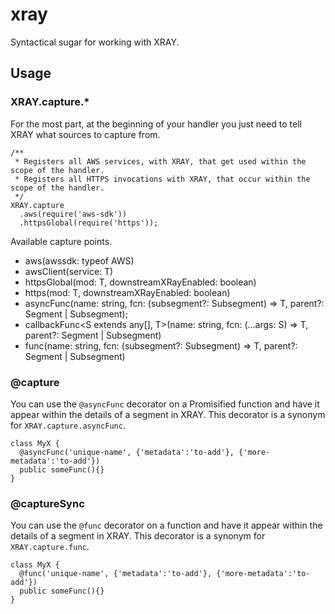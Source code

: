 # xray

Syntactical sugar for working with XRAY.

## Usage

### XRAY.capture.*
For the most part, at the beginning of your handler you just need to tell XRAY what sources to capture from.

```
/**
 * Registers all AWS services, with XRAY, that get used within the scope of the handler.
 * Registers all HTTPS invocations with XRAY, that occur within the scope of the handler.
 */
XRAY.capture
  .aws(require('aws-sdk'))
  .httpsGlobal(require('https'));
```

Available capture points.

* aws(awssdk: typeof AWS)
* awsClient<T extends AWS.Service>(service: T)
* httpsGlobal<T extends typeof https>(mod: T, downstreamXRayEnabled: boolean)
* https<T extends typeof https>(mod: T, downstreamXRayEnabled: boolean)
* asyncFunc<T>(name: string, fcn: (subsegment?: Subsegment) => T, parent?: Segment | Subsegment);
* callbackFunc<S extends any[], T>(name: string, fcn: (...args: S) => T, parent?: Segment | Subsegment)
* func<T>(name: string, fcn: (subsegment?: Subsegment) => T, parent?: Segment | Subsegment)

### @capture

You can use the `@asyncFunc` decorator on a Promisified function and have it appear within the details of a segment in XRAY. This decorator is a synonym for `XRAY.capture.asyncFunc`.

```
class MyX {
  @asyncFunc('unique-name', {'metadata':'to-add'}, {'more-metadata':'to-add'})
  public someFunc(){}
}
```

### @captureSync

You can use the `@func` decorator on a function and have it appear within the details of a segment in XRAY. This decorator is a synonym for `XRAY.capture.func`.

```
class MyX {
  @func('unique-name', {'metadata':'to-add'}, {'more-metadata':'to-add'})
  public someFunc(){}
}
```
